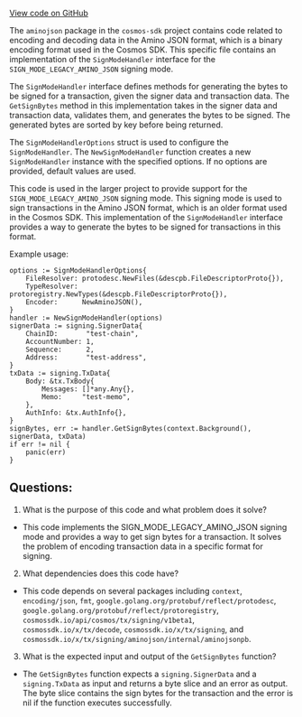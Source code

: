 [View code on GitHub](https://github.com/cosmos/cosmos-sdk.git/x/tx/signing/aminojson/aminojson.go)

The `aminojson` package in the `cosmos-sdk` project contains code related to encoding and decoding data in the Amino JSON format, which is a binary encoding format used in the Cosmos SDK. This specific file contains an implementation of the `SignModeHandler` interface for the `SIGN_MODE_LEGACY_AMINO_JSON` signing mode. 

The `SignModeHandler` interface defines methods for generating the bytes to be signed for a transaction, given the signer data and transaction data. The `GetSignBytes` method in this implementation takes in the signer data and transaction data, validates them, and generates the bytes to be signed. The generated bytes are sorted by key before being returned. 

The `SignModeHandlerOptions` struct is used to configure the `SignModeHandler`. The `NewSignModeHandler` function creates a new `SignModeHandler` instance with the specified options. If no options are provided, default values are used. 

This code is used in the larger project to provide support for the `SIGN_MODE_LEGACY_AMINO_JSON` signing mode. This signing mode is used to sign transactions in the Amino JSON format, which is an older format used in the Cosmos SDK. This implementation of the `SignModeHandler` interface provides a way to generate the bytes to be signed for transactions in this format. 

Example usage:

```
options := SignModeHandlerOptions{
    FileResolver: protodesc.NewFiles(&descpb.FileDescriptorProto{}),
    TypeResolver: protoregistry.NewTypes(&descpb.FileDescriptorProto{}),
    Encoder:      NewAminoJSON(),
}
handler := NewSignModeHandler(options)
signerData := signing.SignerData{
    ChainID:       "test-chain",
    AccountNumber: 1,
    Sequence:      2,
    Address:       "test-address",
}
txData := signing.TxData{
    Body: &tx.TxBody{
        Messages: []*any.Any{},
        Memo:     "test-memo",
    },
    AuthInfo: &tx.AuthInfo{},
}
signBytes, err := handler.GetSignBytes(context.Background(), signerData, txData)
if err != nil {
    panic(err)
}
```
## Questions: 
 1. What is the purpose of this code and what problem does it solve?
- This code implements the SIGN_MODE_LEGACY_AMINO_JSON signing mode and provides a way to get sign bytes for a transaction. It solves the problem of encoding transaction data in a specific format for signing.

2. What dependencies does this code have?
- This code depends on several packages including `context`, `encoding/json`, `fmt`, `google.golang.org/protobuf/reflect/protodesc`, `google.golang.org/protobuf/reflect/protoregistry`, `cosmossdk.io/api/cosmos/tx/signing/v1beta1`, `cosmossdk.io/x/tx/decode`, `cosmossdk.io/x/tx/signing`, and `cosmossdk.io/x/tx/signing/aminojson/internal/aminojsonpb`.

3. What is the expected input and output of the `GetSignBytes` function?
- The `GetSignBytes` function expects a `signing.SignerData` and a `signing.TxData` as input and returns a byte slice and an error as output. The byte slice contains the sign bytes for the transaction and the error is nil if the function executes successfully.